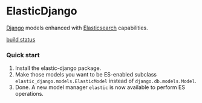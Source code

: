 # ElasticDjango

[Django](https://www.djangoproject.com/) models enhanced with [Elasticsearch](https://www.elastic.co/products/elasticsearch)
capabilities.

[build status](https://travis-ci.org/jose-lpa/elastic-django.svg?branch=master)

### Quick start
1. Install the elastic-django package.
2. Make those models you want to be ES-enabled subclass `elastic_django.models.ElasticModel`
   instead of `django.db.models.Model`.
3. Done. A new model manager `elastic` is now available to perform ES operations.
